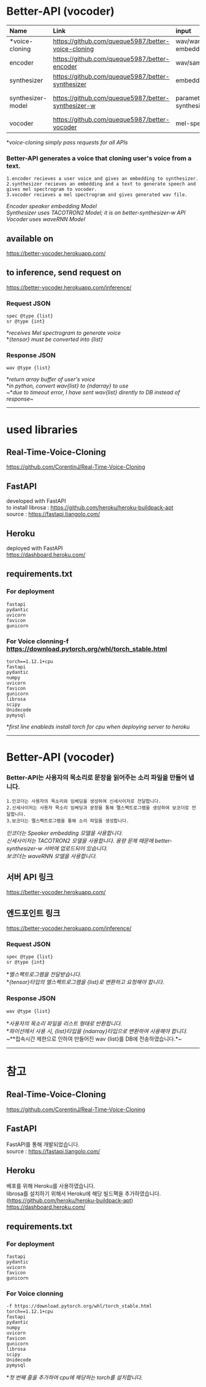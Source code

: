 Better-API (vocoder)
=============
|Name               |Link                                                |input                             |output                     |
|:------------------|:---------------------------------------------------|:---------------------------------|--------------------------:|
|*voice-cloning     |https://github.com/queque5987/better-voice-cloning  |wav/wample_rate/<br>embedding/text|speech sound               |
|encoder            |https://github.com/queque5987/better-encoder        |wav/sample_rate                   |embedding                  |
|synthesizer        |https://github.com/queque5987/better-synthesizer    |embedding/text                    |mel-spectrogram            |
|synthesizer-model  |https://github.com/queque5987/better-synthesizer-w  |parameters in synthesizer         |mel-spectrogram per batch  |
|vocoder            |https://github.com/queque5987/better-vocoder        |mel-spectrogram                   |speech sound               | 

**voice-cloning simply pass requests for all APIs*

### Better-API generates a voice that cloning user's voice from a text.
    1.encoder recieves a user voice and gives an embedding to synthesizer.
    2.synthesizer recieves an embedding and a text to generate speech and gives mel spectrogram to vocoder.   
    3.vocoder recieves a mel spectrogram and gives generated wav file.   
       
*Encoder speaker embedding Model*   
*Synthesizer uses TACOTRON2 Model; it is on better-synthesizer-w API*   
*Vocoder uses waveRNN Model*   
    
## available on
https://better-vocoder.herokuapp.com/
## to inference, send request on
https://better-vocoder.herokuapp.com/inference/
### Request JSON
    spec @type {list}
    sr @type {int}
**receives Mel spectrogram to generate voice*   
**{tensor} must be converted into {list}*
### Response JSON
    wav @type {list}      
**return array buffer of user's voice*   
**in python, convert wav{list} to {ndarray} to use*   
~**due to timeout error, I have sent wav{list} dirently to DB instead of response*~

* * *
# used libraries
## Real-Time-Voice-Cloning
https://github.com/CorentinJ/Real-Time-Voice-Cloning

## FastAPI   
developed with FastAPI   
to install librosa : https://github.com/heroku/heroku-buildpack-apt   
source : https://fastapi.tiangolo.com/   

## Heroku
deployed with FastAPI   
https://dashboard.heroku.com/

## requirements.txt
### For deployment
    fastapi
    pydantic
    uvicorn
    favicon
    gunicorn
### For Voice clonning-f https://download.pytorch.org/whl/torch_stable.html
    torch==1.12.1+cpu
    fastapi
    pydantic
    numpy
    uvicorn
    favicon
    gunicorn
    librosa
    scipy
    Unidecode
    pymysql
**first line enableds install torch for cpu when deploying server to heroku*

-----
Better-API (vocoder)
=============

### Better-API는 사용자의 목소리로 문장을 읽어주는 소리 파일을 만들어 냅니다.   
    1.인코더는 사용자의 목소리와 임베딩을 생성하여 신세사이저로 전달합니다.   
    2.신세사이저는 사용자 목소리 임베딩과 문장을 통해 멜스펙트로그램을 생성하여 보코더로 전달합니다.   
    3.보코더는 멜스펙트로그램을 통해 소리 파일을 생성합니다.   
       
*인코더는 Speaker embedding 모델을 사용합니다.*   
*신세사이저는 TACOTRON2 모델을 사용합니다. 용량 문제 때문에 better-synthesizer-w 서버에 업로드되어 있습니다.*   
*보코더는 waveRNN 모델을 사용합니다.*   
    
## 서버 API 링크   
https://better-vocoder.herokuapp.com/

## 엔드포인트 링크   
https://better-vocoder.herokuapp.com/inference/

### Request JSON
    spec @type {list}
    sr @type {int}
**멜스펙트로그램을 전달받습니다.*   
**{tensor}타입의 멜스펙트로그램을 {list}로 변환하고 요청해야 합니다.*

### Response JSON
    wav @type {list}      
**사용자의 목소리 파일을 리스트 형태로 반환합니다.*   
**파이선에서 사용 시, {list}타입을 {ndarray}타입으로 변환하여 사용해야 합니다.*   
~**접속시간 제한으로 인하여 만들어진 wav {list}를 DB에 전송하였습니다.*~

* * *
# 참고
## Real-Time-Voice-Cloning
https://github.com/CorentinJ/Real-Time-Voice-Cloning

## FastAPI   
FastAPI를 통해 개발되었습니다.   
source : https://fastapi.tiangolo.com/   

## Heroku
배포를 위해 Heroku를 사용하였습니다.    
librosa를 설치하기 위해서 Heroku에 해당 빌드팩을 추가하였습니다. (https://github.com/heroku/heroku-buildpack-apt)   
https://dashboard.heroku.com/

## requirements.txt
### For deployment
    fastapi
    pydantic
    uvicorn
    favicon
    gunicorn
### For Voice clonning   
    -f https://download.pytorch.org/whl/torch_stable.html
    torch==1.12.1+cpu
    fastapi
    pydantic
    numpy
    uvicorn
    favicon
    gunicorn
    librosa
    scipy
    Unidecode
    pymysql
**첫 번째 줄을 추가하여 cpu에 해당하는 torch를 설치합니다.*
